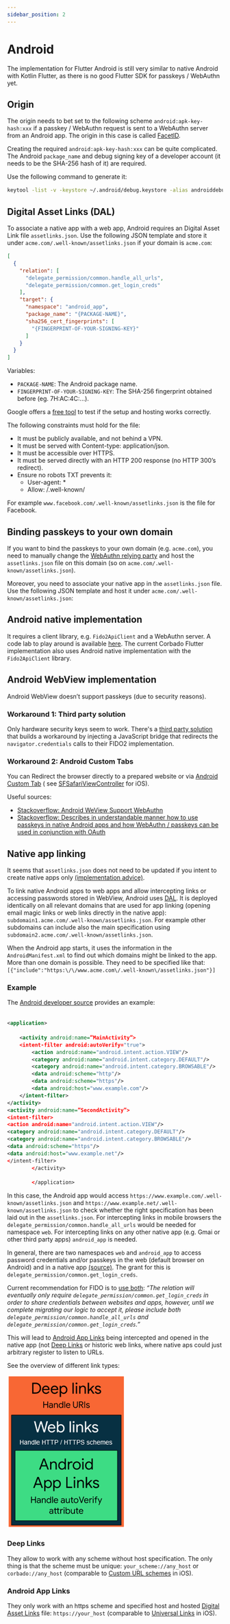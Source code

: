 ```yaml
---
sidebar_position: 2
---
```


# Android

The implementation for Flutter Android is still very similar to native Android with Kotlin Flutter, as there is no
good Flutter SDK for passkeys / WebAuthn yet.

## Origin

The origin needs to bet set to the following scheme `android:apk-key-hash:xxx` if a passkey / WebAuthn request is sent
to a WebAuthn server from an Android app. The origin in this case is
called [FacetID](https://fidoalliance.org/specs/uaf-v1.0-id-20141122/fido-appid-and-facets-v1.0-id-20141122.html#the-appid-and-facetid-assertions
).

Creating the required `android:apk-key-hash:xxx` can be quite complicated. The Android `package_name` and debug signing
key of a developer account (it needs to be the SHA-256 hash of it) are required.

Use the following command to generate it:

```bash 
keytool -list -v -keystore ~/.android/debug.keystore -alias androiddebugkey -storepass android -keypass android
```

## Digital Asset Links (DAL)

To associate a native app with a web app, Android requires an Digital Asset Link
file `assetlinks.json`. Use the following JSON
template and store it under `acme.com/.well-known/assetlinks.json` if your domain is `acme.com`:

```json
[
  {
    "relation": [
      "delegate_permission/common.handle_all_urls",
      "delegate_permission/common.get_login_creds"
    ],
    "target": {
      "namespace": "android_app",
      "package_name": "{PACKAGE-NAME}",
      "sha256_cert_fingerprints": [
        "{FINGERPRINT-OF-YOUR-SIGNING-KEY}"
      ]
    }
  }
]
```

Variables:

- `PACKAGE-NAME`: The Android package name.
- `FINGERPRINT-OF-YOUR-SIGNING-KEY`: The SHA-256 fingerprint obtained before (eg. 7H:AC:4C:...).

Google offers a [free tool](https://developers.google.com/digital-asset-links/tools/generator) to test if the setup and
hosting works correctly.

The following constraints must hold for the file:

- It must be publicly available, and not behind a VPN.
- It must be served with Content-type: application/json.
- It must be accessible over HTTPS.
- It must be served directly with an HTTP 200 response (no HTTP 300’s redirect).
- Ensure no robots TXT prevents it:
    - User-agent: *
    - Allow: /.well-known/

For example `www.facebook.com/.well-known/assetlinks.json` is the file for Facebook.

## Binding passkeys to your own domain

If you want to bind the passkeys to your own domain (e.g. `acme.com`), you need to manually change
the [WebAuthn relying party](https://www.w3.org/TR/webauthn-2/#webauthn-relying-party) and host the `assetlinks.json`
file on this domain (so on `acme.com/.well-known/assetlinks.json`).

Moreover, you need to associate your native app in the `assetlinks.json` file. Use the following JSON template and host
it under `acme.com/.well-known/assetlinks.json`:

## Android native implementation

It requires a client library, e.g. `Fido2ApiClient` and a WebAuthn server. A code lab to play around is
available [here](https://codelabs.developers.google.com/codelabs/fido2-for-android/#2). The current Corbado Flutter
implementation also uses Android native implementation with the `Fido2ApiClient` library.

## Android WebView implementation

Android WebView doesn’t support passkeys (due to security reasons).

### Workaround 1: Third party solution

Only hardware security keys seem to work. There's a [third party solution](https://hwsecurity.dev/guide/fido-webview/)
that builds a workaround by injecting a JavaScript bridge that redirects the `navigator.credentials` calls to their
FIDO2 implementation.

### Workaround 2: Android Custom Tabs

You can Redirect the browser directly to a prepared website or via [Android Custom
Tab](https://www.rfc-editor.org/rfc/rfc8252#appendix-B) (
see [SFSafariViewController](./ios.md#workaround-1--sfsafariviewcontroller) for iOS).

Useful sources:

- [Stackoverflow: Android WeView Support WebAuthn](https://stackoverflow.com/questions/56258147/android-webview-support-webauthn)
- [Stackoverflow: Describes in understandable manner how to use passkeys in native Android apps and how WebAuthn /
  passkeys can be used in conjunction with OAuth](https://stackoverflow.com/questions/57674215/how-to-implement-webauthn-in-an-android-app)

## Native app linking

It seems that `assetlinks.json` does not need to be updated if you intent to create native apps
only [(implementation advice)](https://developer.android.com/training/sign-in/passkeys).

To link native Android apps to web apps and allow intercepting links or accessing passwords stored in WebView, Android
uses [DAL](#digital-asset-links--dal-). It is deployed identically on all relevant domains that are used for app
linking (opening email magic links or web links directly in the native app):
`subdomain1.acme.com/.well-known/assetlinks.json`. For example other subdomains can include also the main
specification using `subdomain2.acme.com/.well-known/assetlinks.json`.

When the Android app starts, it uses the information in the `AndroidManifest.xml` to find out which domains might be
linked to the app. More than one domain is possible. They need to be specified like
that: `[{"include":"https:\/\/www.acme.com\/.well-known\/assetlinks.json"}]`

### Example

The [Android developer source](https://developer.android.com/training/app-links/verify-android-applinks) provides an
example:

```xml

<application>

    <activity android:name=”MainActivity”>
    <intent-filter android:autoVerify="true">
        <action android:name="android.intent.action.VIEW"/>
        <category android:name="android.intent.category.DEFAULT"/>
        <category android:name="android.intent.category.BROWSABLE"/>
        <data android:scheme="http"/>
        <data android:scheme="https"/>
        <data android:host="www.example.com"/>
    </intent-filter>
</activity>
<activity android:name=”SecondActivity”>
<intent-filter>
<action android:name="android.intent.action.VIEW"/>
<category android:name="android.intent.category.DEFAULT"/>
<category android:name="android.intent.category.BROWSABLE"/>
<data android:scheme="https"/>
<data android:host="www.example.net"/>
</intent-filter>
        </activity>

        </application>
```

In this case, the Android app would access `https://www.example.com/.well-known/assetlinks.json`
and `https://www.example.net/.well-known/assetlinks.json` to check whether the right specification has been laid out in
the `assetlinks.json`. For intercepting links in mobile browsers the `delegate_permission/common.handle_all_urls` would
be needed for namespace `web`. For intercepting links on any other native app (e.g. Gmai or other third party
apps) `android_app` is needed.

In general, there are two namespaces `web` and `android_app` to access password credentials and/or passkeys
in the web (default browser on Android) and in a native
app [(source)](https://developers.google.com/identity/smartlock-passwords/android/associate-apps-and-sites?hl=en). The
grant for this is `delegate_permission/common.get_login_creds`.

Current recommendation for FIDO is to [use both](https://developers.google.com/identity/fido/android/native-apps?hl=de):
*“The relation will eventually only require `delegate_permission/common.get_login_creds` in order to share credentials
between websites and apps, however, until we complete migrating our logic to accept it, please include
both `delegate_permission/common.handle_all_urls` and `delegate_permission/common.get_login_creds`.”*

This will lead  to [Android App Links](#android-app-links) being intercepted and opened in the native app (not
[Deep Links](#deep-links) or historic web links, where native aps could just arbitrary register to listen to URLs.

See the overview of different link types:

![Type of links](../../../static/img/type-of-links.png)

### Deep Links

They allow to work with any scheme without host specification. The only thing is that the scheme must be
unique: `your_scheme://any_host` or `corbado://any_host` (comparable
to [Custom URL schemes](./ios.md#custom-url-schemes) in iOS).

### Android App Links

They only work with an https scheme and specified host and
hosted [Digital Asset Links](#digital-asset-links--dal-) file: `https://your_host` (comparable
to [Universal Links](./ios.md#universal-links) in iOS).